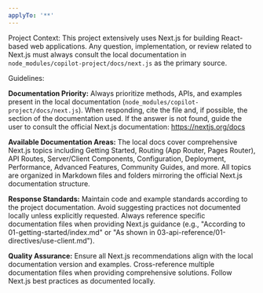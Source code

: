 ```yaml
---
applyTo: '**'
---
```


Project Context:
This project extensively uses Next.js for building React-based web applications. Any question, implementation, or review related to Next.js must always consult the local documentation in `node_modules/copilot-project/docs/next.js` as the primary source.

Guidelines:

**Documentation Priority:** Always prioritize methods, APIs, and examples present in the local documentation (`node_modules/copilot-project/docs/next.js`). When responding, cite the file and, if possible, the section of the documentation used. If the answer is not found, guide the user to consult the official Next.js documentation: https://nextjs.org/docs

**Available Documentation Areas:** The local docs cover comprehensive Next.js topics including Getting Started, Routing (App Router, Pages Router), API Routes, Server/Client Components, Configuration, Deployment, Performance, Advanced Features, Community Guides, and more. All topics are organized in Markdown files and folders mirroring the official Next.js documentation structure.

**Response Standards:** Maintain code and example standards according to the project documentation. Avoid suggesting practices not documented locally unless explicitly requested. Always reference specific documentation files when providing Next.js guidance (e.g., "According to 01-getting-started/index.md" or "As shown in 03-api-reference/01-directives/use-client.md").

**Quality Assurance:** Ensure all Next.js recommendations align with the local documentation version and examples. Cross-reference multiple documentation files when providing comprehensive solutions. Follow Next.js best practices as documented locally.
